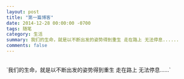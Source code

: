 ```yaml
---
layout: post
title: "第一篇博客"
date: 2014-12-28 00:00:00 -0700
tags: 随笔
category: 生活
summary: 我们的生命，就是以不断出发的姿势得到重生 走在路上 无法停息......
comments: false
---
```

</br>
`我们的生命，就是以不断出发的姿势得到重生 走在路上 无法停息......`